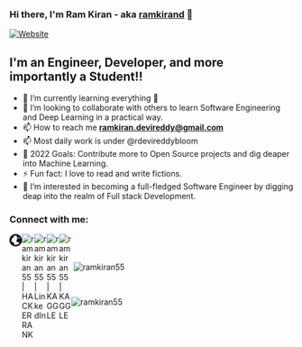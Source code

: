 

### Hi there, I'm Ram Kiran - aka [ramkirand][website] 👋 

[![Website](https://img.shields.io/website?label=ramkirand&style=for-the-badge&url=https%3A%2F%2Framkiran55.github.io)](https://ramkiran55.github.io/ramkirand)

## I'm an Engineer, Developer, and more importantly a Student!!

- 🌱 I’m currently learning everything 🤣
- 👯 I’m looking to collaborate with others to learn Software Engineering and Deep Learning in a practical way.
- 📫 How to reach me **ramkiran.devireddy@gmail.com**
- 📫 Most daily work is under @rdevireddybloom
- 🥅 2022 Goals: Contribute more to Open Source projects and dig deaper into Machine Learning.
- ⚡ Fun fact: I love to read and write fictions.
- 👀 I’m interested in becoming a full-fledged Software Engineer by digging deap into the realm of Full stack Development.

### Connect with me:

[<img align="left" alt="https://ramkiran55.github.io/ramkirand/" width="22px" src="https://raw.githubusercontent.com/iconic/open-iconic/master/svg/globe.svg" />][website]
[<img align="left" alt="ramkiran55 | HACKERRANK" width="22px" src="https://cdn.jsdelivr.net/npm/simple-icons@3.13.0/icons/hackerrank.svg" />][hackerrank]
[<img align="left" alt="ramkiran55 | LinkedIn" width="22px" src="https://cdn.jsdelivr.net/npm/simple-icons@v3/icons/linkedin.svg" />][linkedin]
[<img align="left" alt="ramkiran55 | KAGGLE" width="22px" src="https://cdn.jsdelivr.net/npm/simple-icons@3.13.0/icons/kaggle.svg" />][kaggle]
[<img align="left" alt="ramkiran55 | KAGGLE" width="22px" src="https://cdn.jsdelivr.net/npm/simple-icons@3.13.0/icons/freelancer.svg" />][credly]
<br />
<br />

<p>&nbsp;<img align="center" src="https://github-readme-stats.vercel.app/api?username=ramkiran55&show_icons=true&locale=en" alt="ramkiran55" /></p>

<br />
<p><img align="left" src="https://github-readme-stats.vercel.app/api/top-langs?username=ramkiran55&show_icons=true&locale=en&layout=compact" alt="ramkiran55" /></p><br />

[website]: https://ramkiran55.github.io/ramkirand/
[kaggle]: https://www.kaggle.com/ramkiran55devireddy/
[hackerrank]: https://www.hackerrank.com/160040195_KLU?hr_r=1
[linkedin]: https://www.linkedin.com/in/ramkirand/
[credly]: https://www.credly.com/users/devireddy-ram-kiran/badges
[Leet code]: https://leetcode.com/Ram_D_Kiran/
